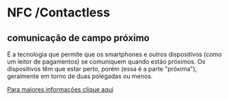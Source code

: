 # NFC /Contactless 
## comunicação de campo próximo

É a tecnologia que permite que os smartphones e outros dispositivos (como um leitor de pagamentos) se comuniquem quando estão próximos.
Os dispositivos têm que estar perto, porém (essa é a parte "próxima"), geralmente em torno de duas polegadas ou menos.

[Para maiores informações clique aqui](https://br.mobiletransaction.org/o-que-e-pagamento-via-nfc)

